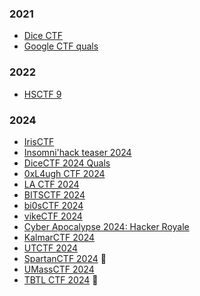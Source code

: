 ### 2021
- [Dice CTF](./2021/DiceCTF/)
- [Google CTF quals](./2021/google/)

### 2022
- [HSCTF 9](./2022/hsctf/)

### 2024
- [IrisCTF](./2024/iris/)
- [Insomni'hack teaser 2024](./2024/insomnihack/)
- [DiceCTF 2024 Quals](./2024/dicectf/)
- [0xL4ugh CTF 2024](./2024/0xl4ugh/)
- [LA CTF 2024](./2024/lactf/)
- [BITSCTF 2024](./2024/bits/)
- [bi0sCTF 2024](./2024/bi0s/)
- [vikeCTF 2024](./2024/vikectf/)
- [Cyber Apocalypse 2024: Hacker Royale](./2024/htb_ca/)
- [KalmarCTF 2024](./2024/kalmar/)
- [UTCTF 2024](./2024/utctf/)
- [SpartanCTF 2024](./2024/spartan/) :2nd_place_medal:
- [UMassCTF 2024](./2024/umass/)
- [TBTL CTF 2024](./2024/tbtl/) :1st_place_medal:
